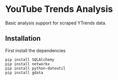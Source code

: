 YouTube Trends Analysis
=======================

Basic analysis support for scraped YTrends data.

Installation
------------

First install the dependencies
```
pip install SQLAlchemy
pip install networkx
pip install python-dateutil
pip install gdata
```
